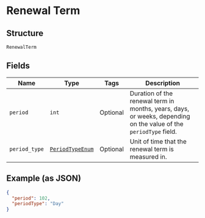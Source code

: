 
# Renewal Term

## Structure

`RenewalTerm`

## Fields

| Name | Type | Tags | Description |
|  --- | --- | --- | --- |
| `period` | `int` | Optional | Duration of the renewal term in months, years, days, or weeks, depending on the value of the `periodType` field. |
| `period_type` | [`PeriodTypeEnum`](../../doc/models/period-type-enum.md) | Optional | Unit of time that the renewal term is measured in. |

## Example (as JSON)

```json
{
  "period": 102,
  "periodType": "Day"
}
```

